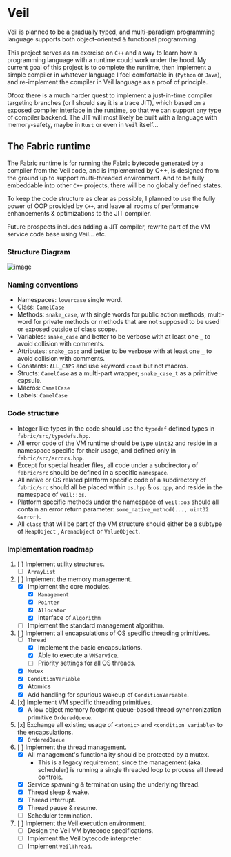 # Veil

Veil is planned to be a gradually typed, and multi-paradigm programming language supports both object-oriented & functional programming.

This project serves as an exercise on ```C++``` and a way to learn how a programming language with a runtime could work under the hood.
My current goal of this project is to complete the runtime, then implement a simple compiler in whatever language I feel comfortable in
(```Python``` or ```Java```), and re-implement the compiler in Veil language as a proof of principle.

Ofcoz there is a much harder quest to implement a just-in-time compiler targeting branches (or I should say it is a trace JIT), which
based on a exposed compiler interface in the runtime, so that we can support any type of compiler backend. The JIT will most likely be
built with a language with memory-safety, maybe in ```Rust``` or even in ```Veil``` itself...

## The Fabric runtime

The Fabric runtime is for running the Fabric bytecode generated by a compiler from the Veil code, and is implemented
by C++, is designed from the ground up to support multi-threaded environment. And to be fully embeddable into other ```C++```
projects, there will be no globally defined states.

To keep the code structure as clear as possible, I planned to use the fully power of OOP provided by ```C++```, and leave all rooms of
performance enhancements & optimizations to the JIT compiler.

Future prospects includes adding a JIT compiler, rewrite part of the VM service code base using Veil... etc.

### Structure Diagram

![image](https://user-images.githubusercontent.com/47113671/218408370-62ccc500-b42c-4ad9-a5a5-44ebfab9e195.png)

### Naming conventions

- Namespaces: ```lowercase``` single word.
- Class: ```CamelCase```
- Methods: ```snake_case```, with single words for public action methods; multi-word for private methods or methods
           that are not supposed to be used or exposed outside of class scope.
- Variables: ```snake_case``` and better to be verbose with at least one ```_``` to avoid collision with comments.
- Attributes: ```snake_case``` and better to be verbose with at least one ```_``` to avoid collision with comments.
- Constants: ```ALL_CAPS``` and use keyword ```const``` but not macros.
- Structs: ```CamelCase``` as a multi-part wrapper; ```snake_case_t``` as a primitive capsule.
- Macros: ```CamelCase```
- Labels: ```CamelCase```

### Code structure

- Integer like types in the code should use the ```typedef``` defined types in ```fabric/src/typedefs.hpp```.
- All error code of the VM runtime should be type ```uint32``` and reside in a namespace specific for their usage, and
  defined only in ```fabric/src/errors.hpp```.
- Except for special header files, all code under a subdirectory of ```fabric/src``` should be defined in a
  specific ```namespace```.
- All native or OS related platform specific code of a subdirectory of ```fabric/src``` should all be placed
  within ```os.hpp``` & ```os.cpp```, and reside in the namespace of ```veil::os```.
- Platform specific methods under the namespace of ```veil::os``` should all contain an error return
  parameter: ```some_native_method(..., uint32 &error)```.
- All ```class``` that will be part of the VM structure should either be a subtype of ```HeapObject```
  , ```Arenaobject``` or ```ValueObject```.

### Implementation roadmap

1. [ ] Implement utility structures.
   - [ ] ```ArrayList```

2. [ ] Implement the memory management.
    - [x] Implement the core modules.
        - [x] ```Management```
        - [x] ```Pointer```
        - [x] ```Allocator```
        - [x] Interface of ```Algorithm```
    - [ ] Implement the standard management algorithm.

3. [ ] Implement all encapsulations of OS specific threading primitives.
    - [ ] ```Thread```
      - [x] Implement the basic encapsulations.
      - [x] Able to execute a ```VMService```.
      - [ ] Priority settings for all OS threads.
    - [x] ```Mutex```
    - [x] ```ConditionVariable```
    - [x] Atomics
    - [x] Add handling for spurious wakeup of ```ConditionVariable```.

4. [x] Implement VM specific threading primitives.
    - [x] A low object memory footprint queue-based thread synchronization primitive ```OrderedQueue```.

5. [x] Exchange all existing usage of ```<atomic>``` and ```<condition_variable>``` to the encapsulations.
    - [x] ```OrderedQueue```

6. [ ] Implement the thread management.
    - [x] All management's functionality should be protected by a mutex.
      - This is a legacy requirement, since the management (aka. scheduler) is running a single threaded loop to process
        all thread controls.
    - [x] Service spawning & termination using the underlying thread.
    - [x] Thread sleep & wake.
    - [x] Thread interrupt.
    - [x] Thread pause & resume.
    - [ ] Scheduler termination.

7. [ ] Implement the Veil execution environment.
    - [ ] Design the Veil VM bytecode specifications.
    - [ ] Implement the Veil bytecode interpreter.
    - [ ] Implement ```VeilThread```.
